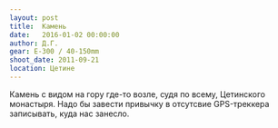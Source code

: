 ```yaml
---
layout: post
title:  Камень
date:   2016-01-02 00:00:00
author: Д.Г.
gear: E-300 / 40-150mm
shoot_date: 2011-09-21
location: Цетине
---
```


Камень с видом на гору где-то возле, судя по всему, Цетинского монастыря. Надо бы завести привычку в отсутсвие GPS-треккера записывать, куда нас занесло.
